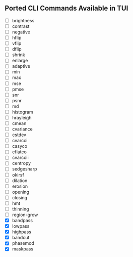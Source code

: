 ## Ported CLI Commands Available in TUI
- [ ] brightness
- [ ] contrast
- [ ] negative
- [ ] hflip
- [ ] vflip
- [ ] dflip
- [ ] shrink
- [ ] enlarge
- [ ] adaptive
- [ ] min
- [ ] max
- [ ] mse
- [ ] pmse
- [ ] snr
- [ ] psnr
- [ ] md
- [ ] histogram
- [ ] hrayleigh
- [ ] cmean
- [ ] cvariance
- [ ] cstdev
- [ ] cvarcoi
- [ ] casyco
- [ ] cflatco
- [ ] cvarcoii
- [ ] centropy
- [ ] sedgesharp
- [ ] okirsf
- [ ] dilation
- [ ] erosion
- [ ] opening
- [ ] closing
- [ ] hmt
- [ ] thinning
- [ ] region-grow
- [X] bandpass
- [X] lowpass
- [X] highpass
- [X] bandcut
- [X] phasemod
- [X] maskpass